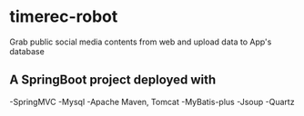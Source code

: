 # timerec-robot
Grab public social media contents from web and upload data to App's database

## A SpringBoot project deployed with 

  -SpringMVC 
  -Mysql
  -Apache Maven, Tomcat
  -MyBatis-plus
  -Jsoup
  -Quartz
  
  
